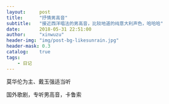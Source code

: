 ```yaml
---
layout:     post
title:      "抒情男高音"
subtitle:   "接近西洋唱法的男高音，比较地道的纯意大利声色，哈哈哈"
date:       2018-05-31 22:51:00
author:     "xinwuzu"
header-img: "img/post-bg-likesunrain.jpg"
header-mask: 0.3
catalog:    true
tags:
    - 日记
---
```


莫华伦为主、戴玉强适当听

国外歌剧，专听男高音，卡鲁索
